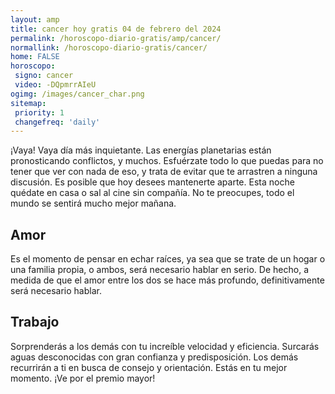 ```yaml
---
layout: amp
title: cancer hoy gratis 04 de febrero del 2024 
permalink: /horoscopo-diario-gratis/amp/cancer/
normallink: /horoscopo-diario-gratis/cancer/
home: FALSE
horoscopo:
 signo: cancer
 video: -DQpmrrAIeU
ogimg: /images/cancer_char.png
sitemap:
 priority: 1
 changefreq: 'daily'
---
```



¡Vaya! Vaya día más inquietante. Las energías planetarias están pronosticando conflictos, y muchos. Esfuérzate todo lo que puedas para no tener que ver con nada de eso, y trata de evitar que te arrastren a ninguna discusión. Es posible que hoy desees mantenerte aparte. Esta noche quédate en casa o sal al cine sin compañía. No te preocupes, todo el mundo se sentirá mucho mejor mañana.

## Amor

Es el momento de pensar en echar raíces, ya sea que se trate de un hogar o una familia propia, o ambos, será necesario hablar en serio. De hecho, a medida de que el amor entre los dos se hace más profundo, definitivamente será necesario hablar.

## Trabajo

Sorprenderás a los demás con tu increíble velocidad y eficiencia. Surcarás aguas desconocidas con gran confianza y predisposición. Los demás recurrirán a ti en busca de consejo y orientación. Estás en tu mejor momento. ¡Ve por el premio mayor!